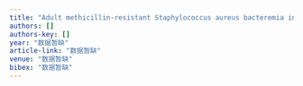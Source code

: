 ```yaml
---
title: "Adult methicillin-resistant Staphylococcus aureus bacteremia in Taiwan: clinical significance of non–multi-resistant antibiogram and Panton–Valentine leukocidin gene"
authors: []
authors-key: []
year: "数据暂缺"
article-link: "数据暂缺"
venue: "数据暂缺"
bibex: "数据暂缺"
---
```

